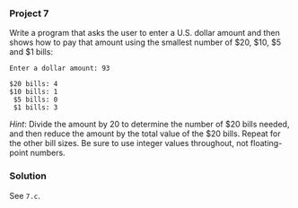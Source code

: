 ### Project 7
Write a program that asks the user to enter a U.S. dollar amount and then shows
how to pay that amount using the smallest number of $20, $10, $5 and $1 bills:

```
Enter a dollar amount: 93

$20 bills: 4
$10 bills: 1
 $5 bills: 0
 $1 bills: 3
```

*Hint*: Divide the amount by 20 to determine the number of $20 bills needed, and
then reduce the amount by the total value of the $20 bills. Repeat for the
other bill sizes. Be sure to use integer values throughout, not floating-point
numbers.

### Solution
See `7.c`.
